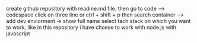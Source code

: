create github repository with readme.md file.
then go to code --> codespace
click on three line or ctrl + shift + p
then search container --> add dev enviorment -> show full name
select tach stack on which you want to work, 
like in this repository i have choese to work with node.js with javascript